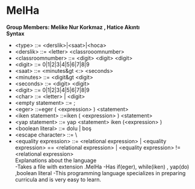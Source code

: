 # MelHa
**Group Members: Melike Nur Korkmaz , Hatice Akıntı <br>
      Syntax** <br>
* &lt;type&gt;                ::= &lt;derslik&gt;|&lt;saat&gt;|&lt;hoca&gt;                               
* &lt;derslik&gt;             ::= &lt;letter&gt; &lt;classrooomnumber&gt;
* &lt;classroomnumber&gt;     ::= &lt;digit&gt; &lt;digit&gt; &lt;digit&gt;
* &lt;digit&gt;               ::= 0|1|2|3|4|5|6|7|8|9 
* &lt;saat&gt;                ::= &lt;minutes&gt &lt;:&gt; &lt;seconds&gt; 
* &lt;minutes&gt;             ::= &lt;digit&gt &lt;digit&gt; 
* &lt;seconds&gt;             ::= &lt;digit&gt; &lt;digit&gt;
* &lt;digit&gt;               ::= 0|1|2|3|4|5|6|7|8|9
* &lt;char&gt;                ::= &lt;letter&gt;  |  &lt;digit&gt;
* &lt;empty statement&gt;     ::= ;
* &lt;eger&gt;                ::=eger ( &lt;expression&gt; ) &lt;statement&gt;
* &lt;iken statement&gt;      ::=iken ( &lt;expression&gt; ) &lt;statement&gt;
* &lt;yap  statement&gt;      ::= yap &lt;statement&gt; iken (&lt;expression&gt; )
* &lt;boolean literal&gt;     ::= dolu | boş
* &lt;escape character&gt;    ::= \
* &lt;equality expression&gt; ::= &lt;relational expression&gt; | &lt;equality expression&gt; == &lt;relational expression&gt; | &lt;equality expression&gt; != &lt;relational expression&gt; <br>
   Explanations about the language <br> 
  -Takes a file with extension .MelHa
  -Has if(eger), while(iken) , yap(do) ,boolean literal
  -This programming language specializes in preparing curricula and is very easy to learn.
